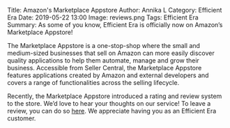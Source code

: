 Title: Amazon's Marketplace Appstore
Author: Annika L
Category: Efficient Era
Date: 2019-05-22 13:00
Image: reviews.png
Tags: Efficient Era
Summary: As some of you know, Efficient Era is officially now on Amazon’s Marketplace Appstore!

The Marketplace Appstore is a one-stop-shop where the small and medium-sized businesses that sell on
Amazon can more easily discover quality applications to help them automate, manage and grow their
business. Accessible from Seller Central, the Marketplace Appstore features applications created by
Amazon and external developers and covers a range of functionalities across the selling lifecycle.

Recently, the Marketplace Appstore introduced a rating and review system to the store. We’d love to
hear your thoughts on our service! To leave a review, you can do so [here](https://sellercentral.amazon.com/apps/review/create-review/amzn1.sellerapps.app.5a14311c-86a4-4b69-80f3-7babe018a885). We appreciate having you as
an Efficient Era customer.

